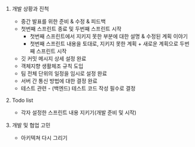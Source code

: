 1. 개발 상황과 진척
    - 중간 발표를 위한 준비 & 수정 & 피드백
    - 첫번째 스프린트 종료 및 두번째 스프린트 시작
        - 첫번째 스프린트에서 지키지 못한 부분에 대한 설명 & 수정된 계획 이야기
        - 첫번째 스프린트 내용을 토대로, 지키지 못한 계획 + 새로운 계획으로 두번째 스프린트 시작
    - 깃 커밋 메시지 상세 설정 완료
    - 객체지향 생활체조 규칙 도입
    - 팀 전체 단위의 일정을 임시로 설정 완료
    - 서버 간 통신 방법에 대한 결정 완료
    - 테스트 관련 - (백엔드) 테스트 코드 작성 필수로 결정
    
2. Todo list
    - 각자 설정한 스프린트 내용 지키기(개발 준비 및 시작)
    
3. 개발 및 협업 고민
    - 아키텍쳐 다시 그리기